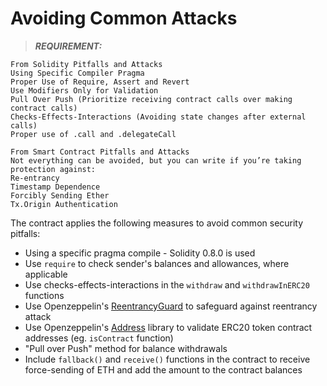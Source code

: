 # Avoiding Common Attacks

>**_REQUIREMENT:_**
```
From Solidity Pitfalls and Attacks
Using Specific Compiler Pragma 
Proper Use of Require, Assert and Revert 
Use Modifiers Only for Validation 
Pull Over Push (Prioritize receiving contract calls over making contract calls)
Checks-Effects-Interactions (Avoiding state changes after external calls)
Proper use of .call and .delegateCall

From Smart Contract Pitfalls and Attacks
Not everything can be avoided, but you can write if you’re taking protection against:
Re-entrancy
Timestamp Dependence
Forcibly Sending Ether
Tx.Origin Authentication
```

The contract applies the following measures to avoid common security pitfalls:
* Using a specific pragma compile - Solidity 0.8.0 is used
* Use ``require`` to check sender's balances and allowances, where applicable
* Use checks-effects-interactions in the ``withdraw`` and ``withdrawInERC20`` functions
* Use Openzeppelin's [ReentrancyGuard](https://github.com/OpenZeppelin/openzeppelin-contracts/blob/master/contracts/security/ReentrancyGuard.sol) to safeguard against reentrancy attack
* Use Openzeppelin's [Address](https://github.com/OpenZeppelin/openzeppelin-contracts/blob/master/contracts/utils/Address.sol) library to validate ERC20 token contract addresses (eg. ``isContract`` function)
* "Pull over Push" method for balance withdrawals
* Include ``fallback()`` and ``receive()`` functions in the contract to receive force-sending of ETH and add the amount to the contract balances